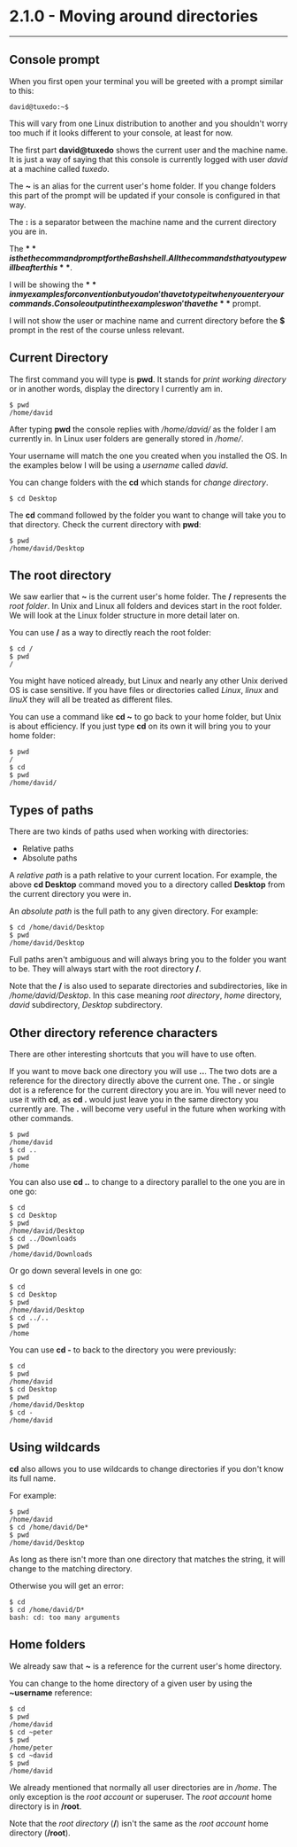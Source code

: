 # 2.1.0 - Moving around directories
-----------------------------------

## Console prompt
When you first open your terminal you will be greeted with a prompt similar to this:

```shell
david@tuxedo:~$ 
```
This will vary from one Linux distribution to another and you shouldn't worry too much if it looks different to your console, at least for now.

The first part **david@tuxedo** shows the current user and the machine name. It is just a way of saying that this console is currently logged with user _david_ at a machine called _tuxedo_.

The **~** is an alias for the current user's home folder. If you change folders this part of the prompt will be updated if your console is configured in that way.

The **:** is a separator between the machine name and the current directory you are in.

The **$** is the the command prompt for the Bash shell. All the commands that you type will be after this **$**.

I will be showing the **$** in my examples for convention but you don't have to type it when you enter your commands. Console output in the examples won't have the **$** prompt.

I will not show the user or machine name and current directory before the **$** prompt in the rest of the course unless relevant.

## Current Directory
The first command you will type is **pwd**. It stands for _print working directory_ or in another words, display the directory I currently am in.

```shell
$ pwd
/home/david
```
After typing **pwd** the console replies with _/home/david/_ as the folder I am currently in. In Linux user folders are generally stored in _/home/_.

Your username will match the one you created when you installed the OS. In the examples below I will be using a _username_ called _david_.

You can change folders with the **cd** which stands for _change directory_.

```shell
$ cd Desktop
```
The **cd** command followed by the folder you want to change will take you to that directory. Check the current directory with **pwd**:

```shell
$ pwd
/home/david/Desktop
```

## The root directory
We saw earlier that **~** is the current user's home folder. The **/** represents the _root folder_. In Unix and Linux all folders and devices start in the root folder. We will look at the Linux folder structure in more detail later on.

You can use **/** as a way to directly reach the root folder:

```shell
$ cd /
$ pwd
/
```

You might have noticed already, but Linux and nearly any other Unix derived OS is case sensitive. If you have files or directories called _Linux_, _linux_ and _linuX_ they will all be treated as different files.

You can use a command like **cd ~** to go back to your home folder, but Unix is about efficiency. If you just type **cd** on its own it will bring you to your home folder:

```shell
$ pwd
/
$ cd
$ pwd
/home/david/
```

## Types of paths
There are two kinds of paths used when working with directories:

* Relative paths
* Absolute paths

A _relative path_ is a path relative to your current location. For example, the above **cd Desktop** command moved you to a directory called **Desktop** from the current directory you were in.

An _absolute path_ is the full path to any given directory. For example:

```shell
$ cd /home/david/Desktop
$ pwd
/home/david/Desktop
```

Full paths aren't ambiguous and will always bring you to the folder you want to be. They will always start with the root directory **/**.

Note that the **/** is also used to separate directories and subdirectories, like in _/home/david/Desktop_. In this case meaning _root directory_, _home_ directory, _david_ subdirectory, _Desktop_ subdirectory. 


## Other directory reference characters
There are other interesting shortcuts that you will have to use often.

If you want to move back one directory you will use **..**. The two dots are a reference for the directory directly above the current one. The **.** or single dot is a reference for the current directory you are in. You will never need to use it with **cd**, as **cd .** would just leave you in the same directory you currently are. The **.** will become very useful in the future when working with other commands.

```shell
$ pwd
/home/david
$ cd ..
$ pwd
/home
```
You can also use **cd ..** to change to a directory parallel to the one you are in one go:

```shell
$ cd
$ cd Desktop
$ pwd
/home/david/Desktop
$ cd ../Downloads
$ pwd
/home/david/Downloads
```

Or go down several levels in one go:

```shell
$ cd
$ cd Desktop
$ pwd
/home/david/Desktop
$ cd ../..
$ pwd
/home
```

You can use **cd -** to back to the directory you were previously:

```shell
$ cd
$ pwd
/home/david
$ cd Desktop
$ pwd
/home/david/Desktop
$ cd -
/home/david
```

## Using wildcards
**cd** also allows you to use wildcards to change directories if you don't know its full name.

For example:

```shell
$ pwd
/home/david
$ cd /home/david/De*
$ pwd
/home/david/Desktop
```

As long as there isn't more than one directory that matches the string, it will change to the matching directory.

Otherwise you will get an error:

```shell
$ cd
$ cd /home/david/D*
bash: cd: too many arguments
```

## Home folders
We already saw that **~** is a reference for the current user's home directory.

You can change to the home directory of a given user by using the **~username** reference:

```shell
$ cd
$ pwd
/home/david
$ cd ~peter
$ pwd
/home/peter
$ cd ~david
$ pwd
/home/david
```

We already mentioned that normally all user directories are in _/home_. The only exception is the _root account_ or superuser. The _root account_ home directory is in **/root**.

Note that the _root directory_ (**/**) isn't the same as the _root account_ home directory (**/root**).